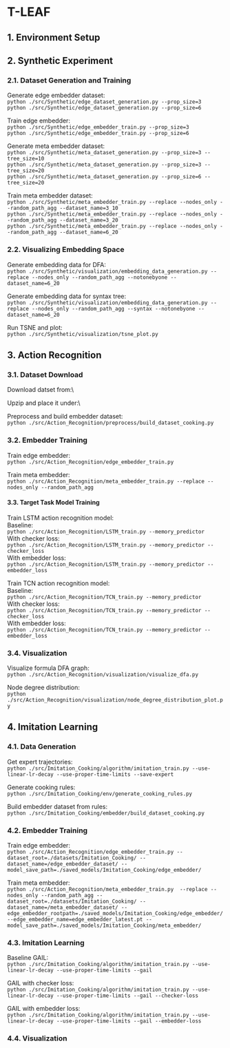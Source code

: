  # T-LEAF

## 1. Environment Setup

## 2. Synthetic Experiment
### 2.1. Dataset Generation and Training
Generate edge embedder dataset:\
`python ./src/Synthetic/edge_dataset_generation.py --prop_size=3`\
`python ./src/Synthetic/edge_dataset_generation.py --prop_size=6`

Train edge embedder:\
`python ./src/Synthetic/edge_embedder_train.py --prop_size=3`\
`python ./src/Synthetic/edge_embedder_train.py --prop_size=6`

Generate meta embedder dataset:\
`python ./src/Synthetic/meta_dataset_generation.py --prop_size=3 --tree_size=10`\
`python ./src/Synthetic/meta_dataset_generation.py --prop_size=3 --tree_size=20`\
`python ./src/Synthetic/meta_dataset_generation.py --prop_size=6 --tree_size=20`

Train meta embedder dataset:\
`python ./src/Synthetic/meta_embedder_train.py --replace --nodes_only --random_path_agg --dataset_name=3_10`\
`python ./src/Synthetic/meta_embedder_train.py --replace --nodes_only --random_path_agg --dataset_name=3_20`\
`python ./src/Synthetic/meta_embedder_train.py --replace --nodes_only --random_path_agg --dataset_name=6_20`

### 2.2. Visualizing Embedding Space
Generate embedding data for DFA:\
`python ./src/Synthetic/visualization/embedding_data_generation.py --replace --nodes_only --random_path_agg --notonebyone --dataset_name=6_20`

Generate embedding data for syntax tree:\
`python ./src/Synthetic/visualization/embedding_data_generation.py --replace --nodes_only --random_path_agg --syntax --notonebyone --dataset_name=6_20`

Run TSNE and plot:\
`python ./src/Synthetic/visualization/tsne_plot.py`

## 3. Action Recognition
### 3.1. Dataset Download
Download datset from:\

Upzip and place it under:\

Preprocess and build embedder dataset:\
`python ./src/Action_Recognition/preprocess/build_dataset_cooking.py`


### 3.2. Embedder Training
Train edge embedder: \
`python ./src/Action_Recognition/edge_embedder_train.py`

Train meta embedder: \
`python ./src/Action_Recognition/meta_embedder_train.py --replace --nodes_only --random_path_agg`

#### 3.3. Target Task Model Training
Train LSTM action recognition model:\
Baseline:\
`python ./src/Action_Recognition/LSTM_train.py --memory_predictor`\
With checker loss:\
`python ./src/Action_Recognition/LSTM_train.py --memory_predictor --checker_loss`\
With embedder loss:\
`python ./src/Action_Recognition/LSTM_train.py --memory_predictor --embedder_loss`


Train TCN action recognition model:\
Baseline:\
`python ./src/Action_Recognition/TCN_train.py --memory_predictor`\
With checker loss:\
`python ./src/Action_Recognition/TCN_train.py --memory_predictor --checker_loss`\
With embedder loss:\
`python ./src/Action_Recognition/TCN_train.py --memory_predictor --embedder_loss`

### 3.4. Visualization
Visualize formula DFA graph:\
`python ./src/Action_Recognition/visualization/visualize_dfa.py`

Node degree distribution:\
`python ./src/Action_Recognition/visualization/node_degree_distribution_plot.py`


## 4. Imitation Learning
### 4.1. Data Generation
Get expert trajectories:\
`python ./src/Imitation_Cooking/algorithm/imitation_train.py --use-linear-lr-decay --use-proper-time-limits --save-expert`

Generate cooking rules:\
`python ./src/Imitation_Cooking/env/generate_cooking_rules.py`

Build embedder dataset from rules:\
`python ./src/Imitation_Cooking/embedder/build_dataset_cooking.py`

### 4.2. Embedder Training
Train edge embedder:\
`python ./src/Action_Recognition/edge_embedder_train.py --dataset_root=./datasets/Imitation_Cooking/ --dataset_name=/edge_embedder_dataset/ --model_save_path=./saved_models/Imitation_Cooking/edge_embedder/`

Train meta embedder:\
`python ./src/Action_Recognition/meta_embedder_train.py  --replace --nodes_only --random_path_agg --dataset_root=./datasets/Imitation_Cooking/ --dataset_name=/meta_embedder_dataset/ --edge_embedder_rootpath=./saved_models/Imitation_Cooking/edge_embedder/ --edge_embedder_name=edge_embedder_latest.pt --model_save_path=./saved_models/Imitation_Cooking/meta_embedder/`


### 4.3. Imitation Learning
Baseline GAIL:\
`python ./src/Imitation_Cooking/algorithm/imitation_train.py --use-linear-lr-decay --use-proper-time-limits --gail`

GAIL with checker loss:\
`python ./src/Imitation_Cooking/algorithm/imitation_train.py --use-linear-lr-decay --use-proper-time-limits --gail --checker-loss`

GAIL with embedder loss:\
`python ./src/Imitation_Cooking/algorithm/imitation_train.py --use-linear-lr-decay --use-proper-time-limits --gail --embedder-loss`


### 4.4. Visualization


